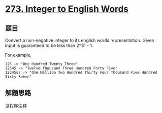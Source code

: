 # [273. Integer to English Words](https://leetcode.com/problems/integer-to-english-words/)

## 题目

Convert a non-negative integer to its english words representation. Given input is guaranteed to be less than 2^31 - 1.

For example,

```text
123 -> "One Hundred Twenty Three"
12345 -> "Twelve Thousand Three Hundred Forty Five"
1234567 -> "One Million Two Hundred Thirty Four Thousand Five Hundred Sixty Seven"
```

## 解题思路

见程序注释
